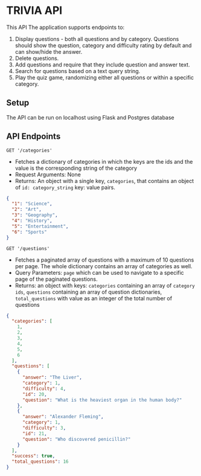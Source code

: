 # TRIVIA API

This API The application supports endpoints to:

1. Display questions - both all questions and by category. Questions should show the question, category and difficulty rating by default and can show/hide the answer.
2. Delete questions.
3. Add questions and require that they include question and answer text.
4. Search for questions based on a text query string.
5. Play the quiz game, randomizing either all questions or within a specific category.

## Setup

The API can be run on localhost using Flask and Postgres database

## API Endpoints

`GET '/categories'`

- Fetches a dictionary of categories in which the keys are the ids and the value is the corresponding string of the category
- Request Arguments: None
- Returns: An object with a single key, `categories`, that contains an object of `id: category_string` key: value pairs.

```json
{
  "1": "Science",
  "2": "Art",
  "3": "Geography",
  "4": "History",
  "5": "Entertainment",
  "6": "Sports"
}
```

`GET '/questions'`

- Fetches a paginated array of questions with a maximum of 10 questions per page. The whole dictionary contains an array of categories as well.
- Query Parameters: `page` which can be used to navigate to a specific page of the paginated questions. 
- Returns: an object with keys: `categories` containing an array of `category ids`, `questions` containing an array of question dictionaries, `total_questions` with value as an integer of the total number of questions

```json
{
  "categories": [
    1, 
    2, 
    3, 
    4, 
    5, 
    6
  ], 
  "questions": [
    {
      "answer": "The Liver", 
      "category": 1, 
      "difficulty": 4, 
      "id": 20, 
      "question": "What is the heaviest organ in the human body?"
    }, 
    {
      "answer": "Alexander Fleming", 
      "category": 1, 
      "difficulty": 3, 
      "id": 21, 
      "question": "Who discovered penicillin?"
    }
  ],
  "success": true, 
  "total_questions": 16
}
```




